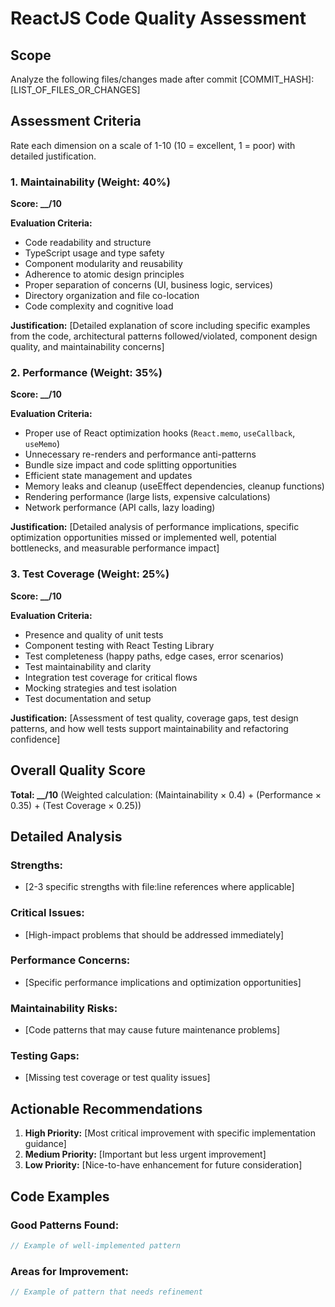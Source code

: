 # ReactJS Code Quality Assessment

## Scope
Analyze the following files/changes made after commit [COMMIT_HASH]:
[LIST_OF_FILES_OR_CHANGES]

## Assessment Criteria
Rate each dimension on a scale of 1-10 (10 = excellent, 1 = poor) with detailed justification.

### 1. Maintainability (Weight: 40%)
**Score: __/10**

**Evaluation Criteria:**
- Code readability and structure
- TypeScript usage and type safety
- Component modularity and reusability
- Adherence to atomic design principles
- Proper separation of concerns (UI, business logic, services)
- Directory organization and file co-location
- Code complexity and cognitive load

**Justification:**
[Detailed explanation of score including specific examples from the code, architectural patterns followed/violated, component design quality, and maintainability concerns]

### 2. Performance (Weight: 35%)
**Score: __/10**

**Evaluation Criteria:**
- Proper use of React optimization hooks (`React.memo`, `useCallback`, `useMemo`)
- Unnecessary re-renders and performance anti-patterns
- Bundle size impact and code splitting opportunities
- Efficient state management and updates
- Memory leaks and cleanup (useEffect dependencies, cleanup functions)
- Rendering performance (large lists, expensive calculations)
- Network performance (API calls, lazy loading)

**Justification:**
[Detailed analysis of performance implications, specific optimization opportunities missed or implemented well, potential bottlenecks, and measurable performance impact]

### 3. Test Coverage (Weight: 25%)
**Score: __/10**

**Evaluation Criteria:**
- Presence and quality of unit tests
- Component testing with React Testing Library
- Test completeness (happy paths, edge cases, error scenarios)
- Test maintainability and clarity
- Integration test coverage for critical flows
- Mocking strategies and test isolation
- Test documentation and setup

**Justification:**
[Assessment of test quality, coverage gaps, test design patterns, and how well tests support maintainability and refactoring confidence]

## Overall Quality Score
**Total: __/10** 
(Weighted calculation: (Maintainability × 0.4) + (Performance × 0.35) + (Test Coverage × 0.25))

## Detailed Analysis

### Strengths:
- [2-3 specific strengths with file:line references where applicable]

### Critical Issues:
- [High-impact problems that should be addressed immediately]

### Performance Concerns:
- [Specific performance implications and optimization opportunities]

### Maintainability Risks:
- [Code patterns that may cause future maintenance problems]

### Testing Gaps:
- [Missing test coverage or test quality issues]

## Actionable Recommendations
1. **High Priority:** [Most critical improvement with specific implementation guidance]
2. **Medium Priority:** [Important but less urgent improvement]
3. **Low Priority:** [Nice-to-have enhancement for future consideration]

## Code Examples
### Good Patterns Found:
```typescript
// Example of well-implemented pattern
```

### Areas for Improvement:
```typescript
// Example of pattern that needs refinement
```
